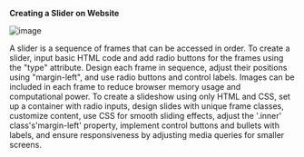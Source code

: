 **Creating a Slider on Website**

![image](https://github.com/RahulDasari1/Slider/assets/101777162/3dba3dfb-c16d-4e3b-8b71-d50ea8adf8ec)

A slider is a sequence of frames that can be accessed in order. To create a slider, input basic HTML code and add radio buttons for the frames using the "type" attribute. Design each frame in sequence, adjust their positions using "margin-left", and use radio buttons and control labels. Images can be included in each frame to reduce browser memory usage and computational power. To create a slideshow using only HTML and CSS, set up a container with radio inputs, design slides with unique frame classes, customize content, use CSS for smooth sliding effects, adjust the '.inner' class's'margin-left' property, implement control buttons and bullets with labels, and ensure responsiveness by adjusting media queries for smaller screens.
